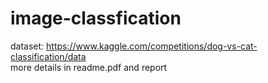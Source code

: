 # image-classfication  

dataset: https://www.kaggle.com/competitions/dog-vs-cat-classification/data  
more details in readme.pdf and report

